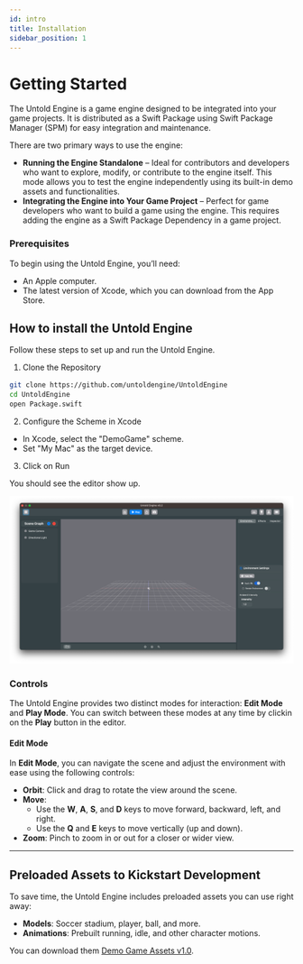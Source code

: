 ```yaml
---
id: intro
title: Installation
sidebar_position: 1
---
```


# Getting Started
The Untold Engine is a game engine designed to be integrated into your game projects. It is distributed as a Swift Package using Swift Package Manager (SPM) for easy integration and maintenance.

There are two primary ways to use the engine:

- **Running the Engine Standalone** – Ideal for contributors and developers who want to explore, modify, or contribute to the engine itself. This mode allows you to test the engine independently using its built-in demo assets and functionalities.
- **Integrating the Engine into Your Game Project** – Perfect for game developers who want to build a game using the engine. This requires adding the engine as a Swift Package Dependency in a game project.

### Prerequisites

To begin using the Untold Engine, you’ll need:

- An Apple computer.
- The latest version of Xcode, which you can download from the App Store.

## How to install the Untold Engine

Follow these steps to set up and run the Untold Engine.

1. Clone the Repository

```bash
git clone https://github.com/untoldengine/UntoldEngine
cd UntoldEngine
open Package.swift
```

2. Configure the Scheme in Xcode

- In Xcode, select the "DemoGame" scheme.
- Set "My Mac" as the target device.

3. Click on Run

You should see the editor show up.

![gamesceneimage](../images/engine-editor-startup.png)

### Controls

The Untold Engine provides two distinct modes for interaction: **Edit Mode** and **Play Mode**. You can switch between these modes at any time by clickin on the **Play** button in the editor.

#### **Edit Mode**
In **Edit Mode**, you can navigate the scene and adjust the environment with ease using the following controls:

- **Orbit**: Click and drag to rotate the view around the scene.
- **Move**: 
  - Use the **W**, **A**, **S**, and **D** keys to move forward, backward, left, and right.
  - Use the **Q** and **E** keys to move vertically (up and down).
- **Zoom**: Pinch to zoom in or out for a closer or wider view.


---

## Preloaded Assets to Kickstart Development

To save time, the Untold Engine includes preloaded assets you can use right away:

- **Models**: Soccer stadium, player, ball, and more.  
- **Animations**: Prebuilt running, idle, and other character motions.  

You can download them [Demo Game Assets v1.0](https://github.com/untoldengine/UntoldEngine-Assets/releases/tag/v1).

